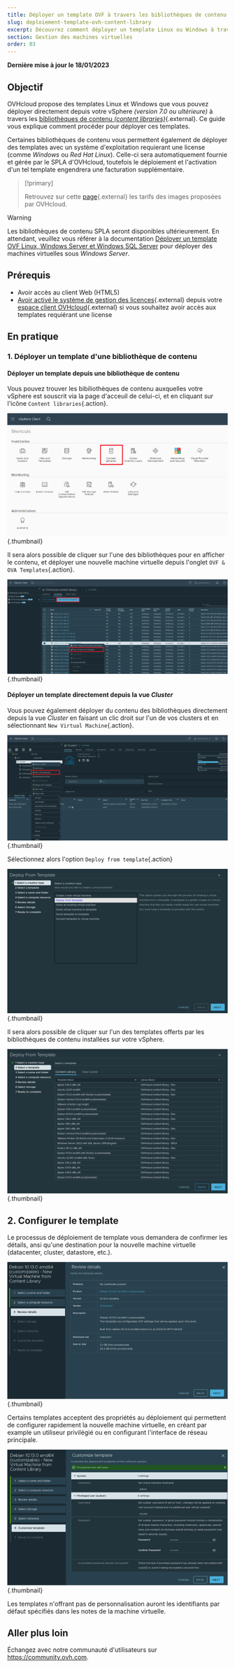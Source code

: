 ```yaml
---
title: Déployer un template OVF à travers les bibliothèques de contenu (content libraries)
slug: deploiement-template-ovh-content-library
excerpt: Découvrez comment déployer un template Linux ou Windows à travers les bibliothèques de contenu (content library)
section: Gestion des machines virtuelles
order: 03
---
```


**Dernière mise à jour le 18/01/2023**
 
## Objectif

OVHcloud propose des templates Linux et Windows que vous pouvez déployer directement depuis votre vSphere *(version 7.0 ou ultérieure)* à travers les [bibliothèques de contenu *(content libraries)*](https://docs.vmware.com/fr/VMware-vSphere/7.0/com.vmware.vsphere.vm_admin.doc/GUID-254B2CE8-20A8-43F0-90E8-3F6776C2C896.html){.external}.
Ce guide vous explique comment procéder pour déployer ces templates.

Certaines bibliothèques de contenu vous permettent également de déployer des templates avec un système d'exploitation requierant une license (comme *Windows* ou *Red Hat Linux*).
Celle-ci sera automatiquement fournie et gérée par le SPLA d'OVHcloud, toutefois le déploiement et l'activation d'un tel template engendrera une facturation supplémentaire.
  
> [!primary]
> 
> Retrouvez sur cette [page](https://www.ovhcloud.com/fr/enterprise/products/hosted-private-cloud/images-licenses/){.external} les tarifs des images proposées par OVHcloud.

> [!warning]
> 
> Les bibliothèques de contenu SPLA seront disponibles ultérieurement. En attendant, veuillez vous référer à la documentation [Déployer un template OVF Linux, Windows Server et Windows SQL Server](https://docs.ovh.com/fr/private-cloud/deploiement-template-ovh) pour déployer des machines virtuelles sous *Windows Server*.
  
## Prérequis

- Avoir accès au client Web (HTML5)
- [Avoir activé le système de gestion des licences](../manager-ovh-private-cloud/#licence-windows){.external} depuis votre [espace client OVHcloud](https://www.ovh.com/auth/?action=gotomanager&from=https://www.ovh.com/fr/&ovhSubsidiary=fr){.external} si vous souhaitez avoir accès aux templates requiérant une license
  
## En pratique

### 1. Déployer un template d'une bibliothèque de contenu

#### Déployer un template depuis une bibliothèque de contenu

Vous pouvez trouver les bibiliothèques de contenu auxquelles votre vSphere est souscrit via la page d'acceuil de celui-ci, et en cliquant sur l'icône `Content libraries`{.action}.

![Content libraries button](images/Content%20library%20button.png){.thumbnail}

Il sera alors possible de cliquer sur l'une des bibliothèques pour en afficher le contenu, et déployer une nouvelle machine virtuelle depuis l'onglet `OVF & OVA Templates`{.action}.

![Content library overview](images/Content%20library%20overview.png){.thumbnail}


#### Déployer un template directement depuis la vue *Cluster*

Vous pouvez également déployer du contenu des bibliothèques directement depuis la vue *Cluster* en faisant un clic droit sur l'un de vos clusters et en sélectionnant `New Virtual Machine`{.action}.

![Cluster overview](images/Hosts%20view%20deploy.png){.thumbnail}

Sélectionnez alors l'option `Deploy from template`{.action}

![Deploy from template](images/Deploy%20from%20template.png){.thumbnail}

Il sera alors possible de cliquer sur l'un des templates offerts par les bibliothèques de contenu installées sur votre vSphere.

![Deploy from template overview](images/Deploy%20from%20template%20-%20content%20library%20overview.png){.thumbnail}

## 2. Configurer le template

Le processus de déploiement de template vous demandera de confirmer les détails, ansi qu'une destination pour la nouvelle machine virtuelle (datacenter, cluster, datastore, etc.).

![Template overview](images/Template%20overview.png){.thumbnail}

Certains templates acceptent des propriétés au déploiement qui permettent de configurer rapidement la nouvelle machine virtuelle, en créant par example un utiliseur privilégié ou en configurant l'interface de réseau principale.

![Template customization](images/Template%20customization.png){.thumbnail}

Les templates n'offrant pas de personnalisation auront les identifiants par défaut spécifiés dans les notes de la machine virtuelle.
  
## Aller plus loin

Échangez avec notre communauté d'utilisateurs sur <https://community.ovh.com>.
